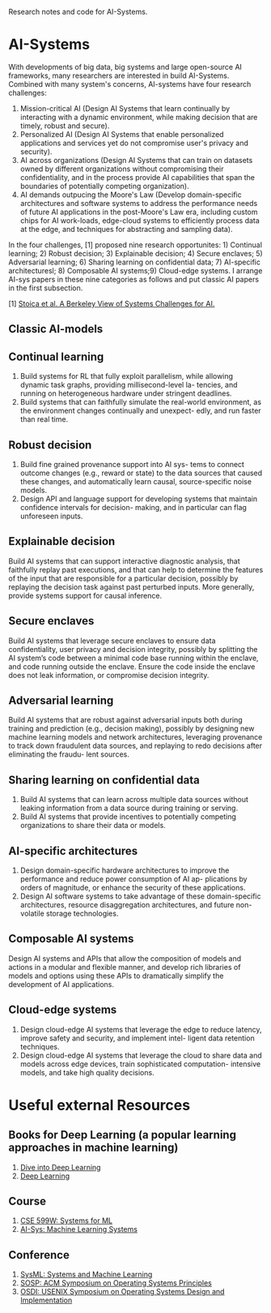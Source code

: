 Research notes and code for AI-Systems.
# AI-Systems
With developments of big data, big systems and large open-source AI frameworks, many researchers are interested in build AI-Systems. Combined with many system's concerns, AI-systems have four research challenges: 
1. Mission-critical AI (Design AI Systems that learn continually by interacting with a dynamic environment, while making decision that are timely, robust and secure).
2. Personalized AI (Design AI Systems that enable personalized applications and services yet do not compromise user's privacy and security).
3. AI across organizations (Design AI Systems that can train on datasets owned by different organizations without compromising their confidentiality, and in the process provide AI capabilities that span the boundaries of potentially competing organization).
4. AI demands outpucing the Moore's Law (Develop domain-specific architectures and software systems to address the performance needs of future AI applications in the post-Moore's Law era, including custom chips for AI work-loads, edge-cloud systems to efficiently process data at the edge, and techniques for abstracting and sampling data).<br>

In the four challenges, [1] proposed nine research opportunites: 1) Continual learning; 2) Robust decision; 3) Explainable decision; 4) Secure enclaves; 5) Adversarial learning; 6) Sharing learning on confidential data; 7) AI-specific architecturesl; 8) Composable AI systems;9) Cloud-edge systems. I arrange AI-sys papers in these nine categories as follows and put classic AI papers in the first subsection.<br>

[1] [Stoica et al. A Berkeley View of Systems Challenges for AI.](https://arxiv.org/pdf/1712.05855.pdf)
## Classic AI-models
## Continual learning
1. Build systems for RL that fully exploit parallelism, while allowing dynamic task graphs, providing millisecond-level la- tencies, and running on heterogeneous hardware under stringent deadlines.
2. Build systems that can faithfully simulate the real-world environment, as the environment changes continually and unexpect- edly, and run faster than real time.
## Robust decision
1. Build fine grained provenance support into AI sys- tems to connect outcome changes (e.g., reward or state) to the data sources that caused these changes, and automatically learn causal, source-specific noise models.
2. Design API and language support for developing systems that maintain confidence intervals for decision- making, and in particular can flag unforeseen inputs.
## Explainable decision
Build AI systems that can support interactive diagnostic analysis, that faithfully replay past executions, and that can help to determine the features of the input that are responsible for a particular decision, possibly by replaying the decision task against past perturbed inputs. More generally, provide systems support for causal inference.
## Secure enclaves
Build AI systems that leverage secure enclaves to ensure data confidentiality, user privacy and decision integrity, possibly by splitting the AI system’s code between a minimal code base running within the enclave, and code running outside the enclave. Ensure the code inside the enclave does not leak information, or compromise decision integrity.
## Adversarial learning
Build AI systems that are robust against adversarial inputs both during training and prediction (e.g., decision making), possibly by designing new machine learning models and network architectures, leveraging provenance to track down fraudulent data sources, and replaying to redo decisions after eliminating the fraudu- lent sources.
## Sharing learning on confidential data
1. Build AI systems that can learn across multiple data sources without leaking information from a data source during training or serving.
2. Build AI systems that provide incentives to potentially competing organizations to share their data or models.
## AI-specific architectures
1. Design domain-specific hardware architectures to improve the performance and reduce power consumption of AI ap- plications by orders of magnitude, or enhance the security of these applications.
2. Design AI software systems to take advantage of these domain-specific architectures, resource disaggregation architectures, and future non-volatile storage technologies.
## Composable AI systems
Design AI systems and APIs that allow the composition of models and actions in a modular and flexible manner, and develop rich libraries of models and options using these APIs to dramatically simplify the development of AI applications.
## Cloud-edge systems
1. Design cloud-edge AI systems that leverage the edge to reduce latency, improve safety and security, and implement intel- ligent data retention techniques.
2. Design cloud-edge AI systems that leverage the cloud to share data and models across edge devices, train sophisticated computation- intensive models, and take high quality decisions.
# Useful external Resources
## Books for Deep Learning (a popular learning approaches in machine learning)
1. [Dive into Deep Learning](http://d2l.ai/chapter_linear-networks/index.html)
2. [Deep Learning](http://www.deeplearningbook.org/)
## Course
1. [CSE 599W: Systems for ML](http://dlsys.cs.washington.edu/)
2. [AI-Sys: Machine Learning Systems](https://ucbrise.github.io/cs294-ai-sys-fa19/#today)
## Conference
1. [SysML: Systems and Machine Learning](https://mlsys.org/Conferences/2019/index.html#body)
2. [SOSP: ACM Symposium on Operating Systems Principles](https://sosp19.rcs.uwaterloo.ca/program.html)
3. [OSDI: USENIX Symposium on Operating Systems Design and Implementation](https://www.usenix.org/conference/osdi18)
